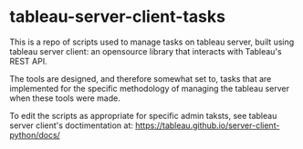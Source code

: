 # tableau-server-client-tasks

This is a repo of scripts used to manage tasks on tableau server, built using tableau server client: an opensource library that interacts with Tableau's REST API.

The tools are designed, and therefore somewhat set to, tasks that are implemented for the specific methodology of managing the tableau server when these tools were made.

To edit the scripts as appropriate for specific admin taksts, see tableau server client's doctimentation at: https://tableau.github.io/server-client-python/docs/
